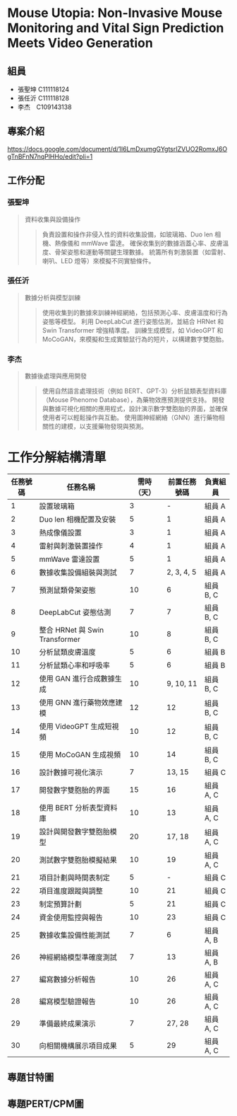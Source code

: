 # Mouse Utopia: Non-Invasive Mouse Monitoring and Vital Sign Prediction Meets Video Generation 
## 組員<br>
+ 張聖坤 C111118124<br>
+ 張任沂 C111118128<br>
+ 李杰　C109143138<br>

## 專案介紹
https://docs.google.com/document/d/1I6LmDxumgGYgtsrIZVUO2RomxJ6OgTnBFnN7nqPlHHo/edit?pli=1

## 工作分配
### 張聖坤
>資料收集與設備操作
>>負責設置和操作非侵入性的資料收集設備，如玻璃箱、Duo len 相機、熱像儀和 mmWave 雷達。
確保收集到的數據涵蓋心率、皮膚溫度、骨架姿態和運動等關鍵生理數據。
統籌所有刺激裝置（如雷射、喇叭、LED 燈等）來模擬不同實驗條件。
>>
### 張任沂
>數據分析與模型訓練
>>使用收集到的數據來訓練神經網絡，包括預測心率、皮膚溫度和行為姿態等模型。
利用 DeepLabCut 進行姿態估測，並結合 HRNet 和 Swin Transformer 增強精準度。
訓練生成模型，如 VideoGPT 和 MoCoGAN，來模擬和生成實驗鼠行為的短片，以構建數字雙胞胎。
>>
### 李杰
>數據後處理與應用開發
>>使用自然語言處理技術（例如 BERT、GPT-3）分析鼠類表型資料庫（Mouse Phenome Database），為藥物效應預測提供支持。
開發與數據可視化相關的應用程式，設計演示數字雙胞胎的界面，並確保使用者可以輕鬆操作與互動。
使用圖神經網絡（GNN）進行藥物相關性的建模，以支援藥物發現與預測。
>>
# 工作分解結構清單

| 任務號碼 | 任務名稱                | 需時（天） | 前置任務號碼 | 負責組員    |
| -------- | ----------------------- | ---------- | ------------ | ----------- |
| 1        | 設置玻璃箱              | 3          | -            | 組員 A      |
| 2        | Duo len 相機配置及安裝  | 5          | 1            | 組員 A      |
| 3        | 熱成像儀設置            | 3          | 1            | 組員 A      |
| 4        | 雷射與刺激裝置操作      | 4          | 1            | 組員 A      |
| 5        | mmWave 雷達設置         | 5          | 1            | 組員 A      |
| 6        | 數據收集設備組裝與測試  | 7          | 2, 3, 4, 5   | 組員 A      |
| 7        | 預測鼠類骨架姿態        | 10         | 6            | 組員 B, C   |
| 8        | DeepLabCut 姿態估測     | 7          | 7            | 組員 B, C   |
| 9        | 整合 HRNet 與 Swin Transformer | 10     | 8            | 組員 B, C   |
| 10       | 分析鼠類皮膚溫度        | 5          | 6            | 組員 B      |
| 11       | 分析鼠類心率和呼吸率    | 5          | 6            | 組員 B      |
| 12       | 使用 GAN 進行合成數據生成 | 10       | 9, 10, 11    | 組員 B, C   |
| 13       | 使用 GNN 進行藥物效應建模 | 12       | 12           | 組員 B, C   |
| 14       | 使用 VideoGPT 生成短視頻 | 10        | 12           | 組員 B, C   |
| 15       | 使用 MoCoGAN 生成視頻   | 10         | 14           | 組員 B, C   |
| 16       | 設計數據可視化演示      | 7          | 13, 15       | 組員 C      |
| 17       | 開發數字雙胞胎的界面    | 15         | 16           | 組員 A, C   |
| 18       | 使用 BERT 分析表型資料庫 | 10        | 13           | 組員 A, C   |
| 19       | 設計與開發數字雙胞胎模型 | 20        | 17, 18       | 組員 A, C   |
| 20       | 測試數字雙胞胎模擬結果  | 10         | 19           | 組員 A, C   |
| 21       | 項目計劃與時間表制定    | 5          | -            | 組員 C      |
| 22       | 項目進度跟蹤與調整      | 10         | 21           | 組員 C      |
| 23       | 制定預算計劃            | 5          | 21           | 組員 C      |
| 24       | 資金使用監控與報告      | 10         | 23           | 組員 C      |
| 25       | 數據收集設備性能測試    | 7          | 6            | 組員 A, B   |
| 26       | 神經網絡模型準確度測試  | 7          | 13           | 組員 A, B   |
| 27       | 編寫數據分析報告        | 10         | 26           | 組員 A, C   |
| 28       | 編寫模型驗證報告        | 10         | 26           | 組員 A, C   |
| 29       | 準備最終成果演示        | 7          | 27, 28       | 組員 A, C   |
| 30       | 向相關機構展示項目成果  | 5          | 29           | 組員 A, C   |

## 專題甘特圖

## 專題PERT/CPM圖
